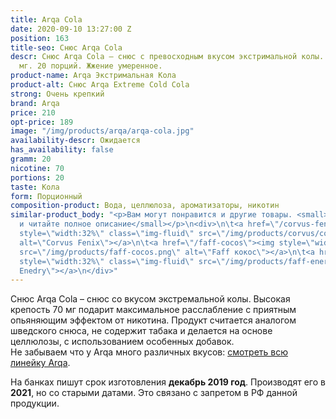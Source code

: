 ```yaml
---
title: Arqa Cola
date: 2020-09-10 13:27:00 Z
position: 163
title-seo: Снюс Arqa Cola
descr: Снюс Arqa Cola – снюс с превосходным вкусом экстримальной колы. Крепость 70
  мг. 20 порций. Жжение умеренное.
product-name: Arqa Экстримальная Кола
product-alt: Снюс Arqa Extreme Cold Cola
strong: Очень крепкий
brand: Arqa
price: 210
opt-price: 189
image: "/img/products/arqa/arqa-cola.jpg"
availability-descr: Ожидается
has_availability: false
gramm: 20
nicotine: 70
portions: 20
taste: Кола
form: Порционный
composition-product: Вода, целлюлоза, ароматизаторы, никотин
similar-product_body: "<p>Вам могут понравится и другие товары. <small>Жмите на картинки
  и читайте полное описание</small></p>\n<div>\n\t<a href=\"/corvus-fenix-barberry\"><img
  style=\"width:32%\" class=\"img-fluid\" src=\"/img/products/corvus/corvus-fenix.png\"
  alt=\"Corvus Fenix\"></a>\n\t<a href=\"/faff-cocos\"><img style=\"width:32%\" class=\"img-fluid\"
  src=\"/img/products/faff-cocos.png\" alt=\"Faff кокос\"></a>\n\t<a href=\"/faff-snus-energy\"><img
  style=\"width:32%\" class=\"img-fluid\" src=\"/img/products/faff-energy.png\" alt=\"Faff
  Enedry\"></a>\n</div>"
---
```


Снюс Arqa Cola – снюс со вкусом экстремальной колы. Высокая крепость 70 мг подарит максимальное расслабление с приятным опьяняющим эффектом от никотина. Продукт считается аналогом шведского снюса, не содержит табака и делается на основе целлюлозы, с использованием особенных добавок.<br>
Не забываем что у Arqa много различных вкусов: [смотреть всю линейку Arqa](/arqa).

На банках пишут срок изготовления **декабрь 2019 год**. Производят его в **2021**, но со старыми датами. Это связано с запретом в РФ данной продукции.
